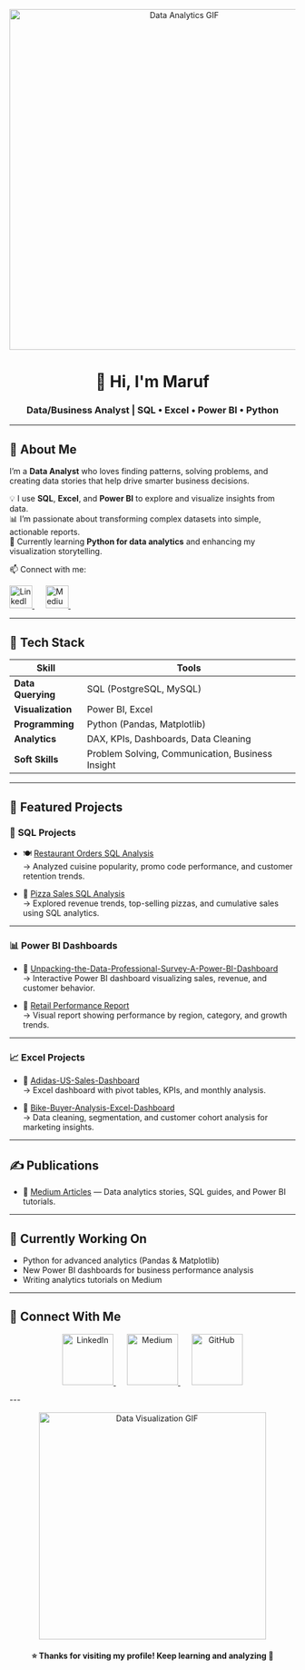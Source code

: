 <!-- Profile Header GIF -->
<p align="center">
  <img src="https://media.giphy.com/media/26tn33aiTi1jkl6H6/giphy.gif" width="600" alt="Data Analytics GIF">
</p>

<h1 align="center">👋 Hi, I'm Maruf</h1>
<h3 align="center">Data/Business Analyst | SQL • Excel • Power BI • Python</h3>

---

## 🧠 About Me  
I’m a **Data Analyst** who loves finding patterns, solving problems, and creating data stories that help drive smarter business decisions.  

💡 I use **SQL**, **Excel**, and **Power BI** to explore and visualize insights from data.  
📊 I’m passionate about transforming complex datasets into simple, actionable reports.  
🚀 Currently learning **Python for data analytics** and enhancing my visualization storytelling.  

📫 Connect with me:  
<p>
  <a href="https://www.linkedin.com/in/marufanalysis" target="_blank">
    <img src="https://img.icons8.com/color/96/000000/linkedin.png" alt="LinkedIn" width="40"/>
  </a>
  &nbsp;&nbsp;&nbsp;&nbsp;
  <a href="https://medium.com/@marufanalysis" target="_blank">
    <img src="https://img.icons8.com/ios-filled/100/000000/medium-new.png" alt="Medium" width="40"/>
  </a>
  &nbsp;&nbsp;&nbsp;&nbsp;
</p>


---

## 🧰 Tech Stack

| Skill | Tools |
|--------|--------|
| **Data Querying** | SQL (PostgreSQL, MySQL) |
| **Visualization** | Power BI, Excel |
| **Programming** | Python (Pandas, Matplotlib) |
| **Analytics** | DAX, KPIs, Dashboards, Data Cleaning |
| **Soft Skills** | Problem Solving, Communication, Business Insight |

---

## 📂 Featured Projects  

### 🧩 **SQL Projects**
- 🍽️ [Restaurant Orders SQL Analysis](https://github.com/marufanalysis/Restaurant-Orders-SQL-Analysis)  
  → Analyzed cuisine popularity, promo code performance, and customer retention trends.  

- 🍕 [Pizza Sales SQL Analysis](https://github.com/marufanalysis/Pizza-Sales-SQL-Analysis-Project)  
  → Explored revenue trends, top-selling pizzas, and cumulative sales using SQL analytics.

---

### 📊 **Power BI Dashboards**
- 🛒 [Unpacking-the-Data-Professional-Survey-A-Power-BI-Dashboard](https://github.com/marufanalysis/Unpacking-the-Data-Professional-Survey-A-Power-BI-Dashboard)  
  → Interactive Power BI dashboard visualizing sales, revenue, and customer behavior.  

- 🏬 [Retail Performance Report](https://github.com/marufanalysis/Retail-Sales-Performance-Dashboard-Power-BI)  
  → Visual report showing performance by region, category, and growth trends.

---

### 📈 **Excel Projects**
- 💼 [Adidas-US-Sales-Dashboard](https://github.com/marufanalysis/Adidas-US-Sales-Dashboard)  
  → Excel dashboard with pivot tables, KPIs, and monthly analysis.  

- 👥 [Bike-Buyer-Analysis-Excel-Dashboard](https://github.com/marufanalysis/Bike-Buyer-Analysis-Excel-Dashboard)  
  → Data cleaning, segmentation, and customer cohort analysis for marketing insights.

---

## ✍️ Publications
- 🧾 [Medium Articles](https://medium.com/@marufanalysis) — Data analytics stories, SQL guides, and Power BI tutorials.

---

## 🌱 Currently Working On
- Python for advanced analytics (Pandas & Matplotlib)  
- New Power BI dashboards for business performance analysis  
- Writing analytics tutorials on Medium  

---

## 🤝 Connect With Me  

<p align="center">
  <a href="https://www.linkedin.com/in/marufanalysis" target="_blank">
    <img src="https://img.icons8.com/color/96/000000/linkedin.png" alt="LinkedIn" width="90"/>
  </a>
  &nbsp;&nbsp;&nbsp;&nbsp;
  <a href="https://medium.com/@marufanalysis" target="_blank">
    <img src="https://img.icons8.com/ios-filled/100/000000/medium-new.png" alt="Medium" width="90"/>
  </a>
  &nbsp;&nbsp;&nbsp;&nbsp;
  <a href="https://github.com/marufanalysis" target="_blank">
    <img src="https://img.icons8.com/ios-glyphs/100/000000/github.png" alt="GitHub" width="90"/>
  </a>
</p>
---

<p align="center">
  <img src="https://media.giphy.com/media/qgQUggAC3Pfv687qPC/giphy.gif" width="400" alt="Data Visualization GIF">
</p>

<h4 align="center">⭐ Thanks for visiting my profile! Keep learning and analyzing 🚀</h4>
